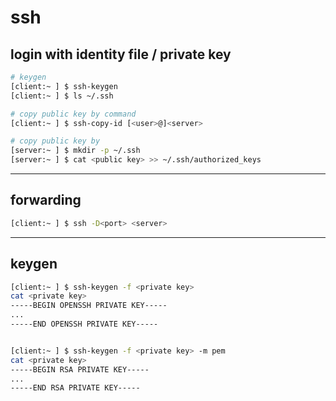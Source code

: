 # ssh


## login with identity file / private key


```bash
# keygen
[client:~ ] $ ssh-keygen
[client:~ ] $ ls ~/.ssh

# copy public key by command
[client:~ ] $ ssh-copy-id [<user>@]<server>

# copy public key by 
[server:~ ] $ mkdir -p ~/.ssh
[server:~ ] $ cat <public key> >> ~/.ssh/authorized_keys
```


---

## forwarding


```bash
[client:~ ] $ ssh -D<port> <server>
```


---

## keygen

```bash
[client:~ ] $ ssh-keygen -f <private key>
cat <private key>
-----BEGIN OPENSSH PRIVATE KEY-----
...
-----END OPENSSH PRIVATE KEY-----


[client:~ ] $ ssh-keygen -f <private key> -m pem
cat <private key>
-----BEGIN RSA PRIVATE KEY-----
...
-----END RSA PRIVATE KEY-----
```
